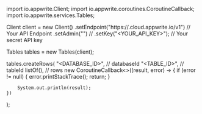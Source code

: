 import io.appwrite.Client;
import io.appwrite.coroutines.CoroutineCallback;
import io.appwrite.services.Tables;

Client client = new Client()
    .setEndpoint("https://<REGION>.cloud.appwrite.io/v1") // Your API Endpoint
    .setAdmin("") // 
    .setKey("<YOUR_API_KEY>"); // Your secret API key

Tables tables = new Tables(client);

tables.createRows(
    "<DATABASE_ID>", // databaseId
    "<TABLE_ID>", // tableId
    listOf(), // rows
    new CoroutineCallback<>((result, error) -> {
        if (error != null) {
            error.printStackTrace();
            return;
        }

        System.out.println(result);
    })
);

